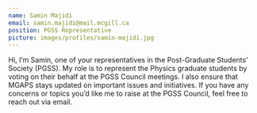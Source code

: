 ```yaml
---
name: Samin Majidi
email: samin.majidi@mail.mcgill.ca
position: PGSS Representative
picture: images/profiles/samin-majidi.jpg
---
```


Hi, I’m Samin, one of your representatives in the Post-Graduate Students’ Society (PGSS). My role is to represent the Physics graduate students by voting on their behalf at the PGSS Council meetings. I also ensure that MGAPS stays updated on important issues and initiatives. If you have any concerns or topics you’d like me to raise at the PGSS Council, feel free to reach out via email.
